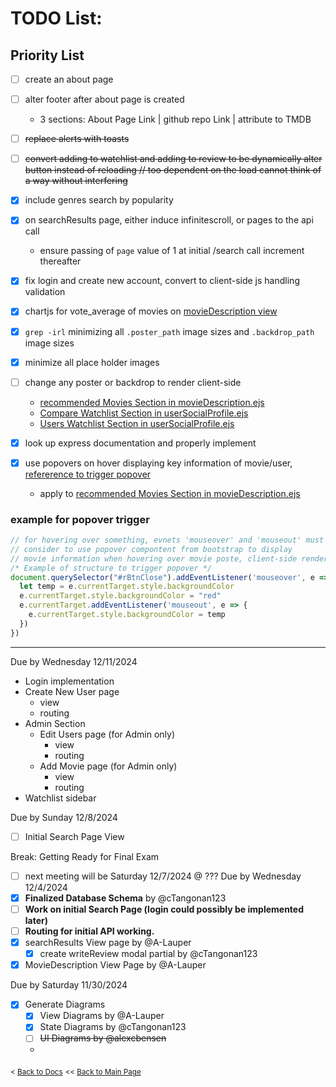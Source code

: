 # TODO List:
## Priority List
- [ ] create an about page
- [ ] alter footer after about page is created
  - 3 sections: About Page Link | github repo Link | attribute to TMDB


- [ ] ~~replace alerts with toasts~~
- [ ] ~~convert adding to watchlist and adding to review to be dynamically alter button instead of reloading // too dependent on the load cannot think of a way without interfering~~
- [x] include genres search by popularity
- [x] on searchResults page, either induce infinitescroll, or pages to the api call
  - ensure passing of `page` value of 1 at initial /search call increment thereafter
- [x] fix login and create new account, convert to client-side js handling validation
- [x] chartjs for vote_average of movies on [movieDescription view](/views/movieDescription.ejs)
- [x] `grep -irl` minimizing all `.poster_path` image sizes and `.backdrop_path` image sizes
- [x] minimize all place holder images
- [ ] change any poster or backdrop to render client-side 
  - [recommended Movies Section in movieDescription.ejs](/views/movieDescription.ejs?plain=1#L64)
  - [Compare Watchlist Section in userSocialProfile.ejs](/views/userSocialProfile.ejs?plain=1#L46)
  - [Users Watchlist Section in userSocialProfile.ejs](/views/userSocialProfile.ejs?plain=1#L60)
- [x] look up express documentation and properly implement
- [x] use popovers on hover displaying key information of movie/user, [refererence to trigger popover](https://getbootstrap.com/docs/5.3/components/popovers/#disabled-elements)
  - apply to [recommended Movies Section in movieDescription.ejs](/views/movieDescription.ejs?plain=1#L64)

### example for popover trigger
```js
// for hovering over something, evnets 'mouseover' and 'mouseout' must be used
// consider to use popover compontent from bootstrap to display
// movie information when hovering over movie poste, client-side render 
/* Example of structure to trigger popover */
document.querySelector("#rBtnClose").addEventListener('mouseover', e => {
  let temp = e.currentTarget.style.backgroundColor
  e.currentTarget.style.backgroundColor = "red"
  e.currentTarget.addEventListener('mouseout', e => {
    e.currentTarget.style.backgroundColor = temp
  })
})
```



---
Due by Wednesday 12/11/2024
- Login implementation
- Create New User page
  - view
  - routing
- Admin Section
  - Edit Users page (for Admin only)
    - view
    - routing
  - Add Movie page (for Admin only)
    - view
    - routing
- Watchlist sidebar

Due by Sunday 12/8/2024
- [ ] Initial Search Page View 

Break: Getting Ready for Final Exam
- [ ] next meeting will be Saturday 12/7/2024 @ ???
Due by Wednesday 12/4/2024 
- [x] **Finalized Database Schema** by @cTangonan123
- [ ] **Work on initial Search Page (login could possibly be implemented later)**
- [ ] **Routing for initial API working.**
- [x] searchResults View page by @A-Lauper
  - [x] create writeReview modal partial by @cTangonan123
- [x] MovieDescription View Page by @A-Lauper

Due by Saturday 11/30/2024
- [x] Generate Diagrams
  - [x] View Diagrams by @A-Lauper
  - [x] State Diagrams by @cTangonan123
  - [ ] ~~UI Diagrams by @alexcbensen~~

  - 

<sub>\< [Back to Docs](/docs/README.md)</sub>
<sub>\<\< [Back to Main Page](/README.md)</sub>
